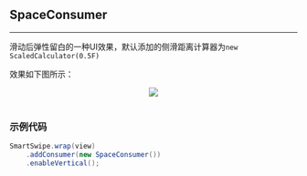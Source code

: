 ## SpaceConsumer
---

滑动后弹性留白的一种UI效果，默认添加的侧滑距离计算器为`new ScaledCalculator(0.5F)`

效果如下图所示：

<div align=center><img src="/images/spaceConsumer.gif"><br/><br/></div>

### 示例代码

```java
SmartSwipe.wrap(view)
	.addConsumer(new SpaceConsumer())
	.enableVertical();
```